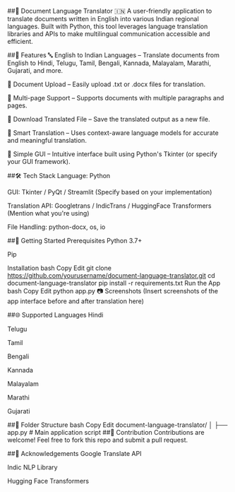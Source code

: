 ##📄 Document Language Translator 🇮🇳
A user-friendly application to translate documents written in English into various Indian regional languages. Built with Python, this tool leverages language translation libraries and APIs to make multilingual communication accessible and efficient.

##🌟 Features
🔤 English to Indian Languages – Translate documents from English to Hindi, Telugu, Tamil, Bengali, Kannada, Malayalam, Marathi, Gujarati, and more.

📁 Document Upload – Easily upload .txt or .docx files for translation.

📄 Multi-page Support – Supports documents with multiple paragraphs and pages.

💾 Download Translated File – Save the translated output as a new file.

🧠 Smart Translation – Uses context-aware language models for accurate and meaningful translation.

🎨 Simple GUI – Intuitive interface built using Python's Tkinter (or specify your GUI framework).

##🛠️ Tech Stack
Language: Python

GUI: Tkinter / PyQt / Streamlit (Specify based on your implementation)

Translation API: Googletrans / IndicTrans / HuggingFace Transformers (Mention what you're using)

File Handling: python-docx, os, io

##🚀 Getting Started
Prerequisites
Python 3.7+

Pip

Installation
bash
Copy
Edit
git clone https://github.com/yourusername/document-language-translator.git
cd document-language-translator
pip install -r requirements.txt
Run the App
bash
Copy
Edit
python app.py
📷 Screenshots
(Insert screenshots of the app interface before and after translation here)

##🌐 Supported Languages
Hindi

Telugu

Tamil

Bengali

Kannada

Malayalam

Marathi

Gujarati

##📂 Folder Structure
bash
Copy
Edit
document-language-translator/
│
├── app.py                  # Main application script
##🙌 Contribution
Contributions are welcome! Feel free to fork this repo and submit a pull request.

##🤝 Acknowledgements
Google Translate API

Indic NLP Library

Hugging Face Transformers
